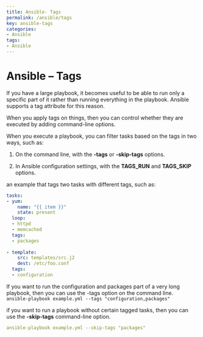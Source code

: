 ```yaml
---
title: Ansible- Tags
permalink: /ansible/tags
key: ansible-tags
categories:
- Ansible
tags:
- Ansible
---
```



Ansible – Tags
==============

If you have a large playbook, it becomes useful to be able to run only a
specific part of it rather than running everything in the playbook. Ansible
supports a tag attribute for this reason.

When you apply tags on things, then you can control whether they are executed by
adding command-line options.

When you execute a playbook, you can filter tasks based on the tags in two ways,
such as:

1.  On the command line, with the **-tags** or **-skip-tags** options.

2.  In Ansible configuration settings, with
    the **TAGS_RUN** and **TAGS_SKIP** options.

an example that tags two tasks with different tags, such as:
```yaml
tasks:  
- yum:  
    name: "{{ item }}"  
    state: present  
  loop:  
  - httpd  
  - memcached  
  tags:  
  - packages  
  
- template:  
    src: templates/src.j2  
    dest: /etc/foo.conf  
  tags:  
  - configuration
```


If you want to run the configuration and packages part of a very long playbook,
then you can use the -tags option on the command line.  
`ansible-playbook example.yml --tags "configuration,packages"  `

if you want to run a playbook without certain tagged tasks, then you can use
the **-skip-tags** command-line option.  
```yaml
ansible-playbook example.yml --skip-tags "packages"
```
